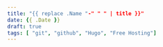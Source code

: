 ```yaml
---
title: "{{ replace .Name "-" " " | title }}"
date: {{ .Date }}
draft: true
tags: [ "git", "github", "Hugo", "Free Hosting"]
---
```


